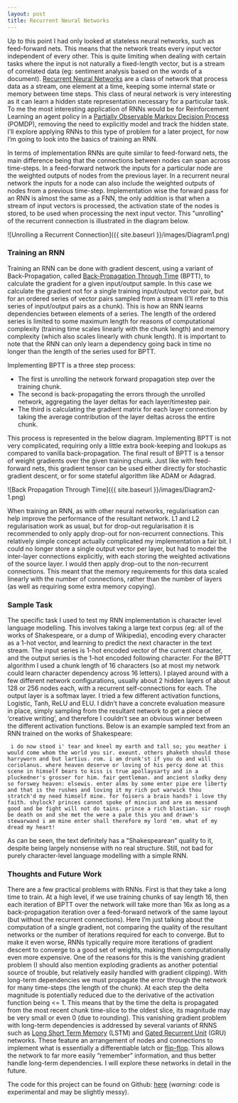 ```yaml
---
layout: post
title: Recurrent Neural Networks
---
```


Up to this point I had only looked at stateless neural networks, such as feed-forward nets. This means that the network treats every input vector independent of every other. This is quite limiting when dealing with certain tasks where the input is not naturally a fixed-length vector, but is a stream of correlated data (eg: sentiment analysis based on the words of a document). [Recurrent Neural Networks](https://en.wikipedia.org/wiki/Recurrent_neural_network) are a class of network that process data as a stream, one element at a time, keeping some internal state or memory between time steps. This class of neural network is very interesting as it can learn a hidden state representation necessary for a particular task. To me the most interesting application of RNNs would be for Reinforcement Learning an agent policy in a [Partially Observable Markov Decision Process](https://en.wikipedia.org/wiki/Partially_observable_Markov_decision_process) (POMDP), removing the need to explicitly model and track the hidden state. I’ll explore applying RNNs to this type of problem for a later project, for now I’m going to look into the basics of training an RNN.

In terms of implementation RNNs are quite similar to feed-forward nets, the main difference being that the connections between nodes can span across time-steps. In a feed-forward network the inputs for a particular node are the weighted outputs of nodes from the previous layer. In a recurrent neural network the inputs for a node can also include the weighted outputs of nodes from a previous time-step. Implementation wise the forward pass for an RNN is almost the same as a FNN, the only addition is that when a stream of input vectors is processed, the activation state of the nodes is stored, to be used when processing the next input vector. This "unrolling" of the recurrent connection is illustrated in the diagram below.

![Unrolling a Recurrent Connection]({{ site.baseurl }}/images/Diagram1.png)

### Training an RNN
Training an RNN can be done with gradient descent, using a variant of Back-Propagation, called [Back-Propagation Through Time](https://en.wikipedia.org/wiki/Backpropagation_through_time) (BPTT), to calculate the gradient for a given input/output sample. In this case we calculate the gradient not for a single training input/output vector pair, but for an ordered series of vector pairs sampled from a stream (I’ll refer to this series of input/output pairs as a chunk). This is how an RNN learns dependencies between elements of a series. The length of the ordered series is limited to some maximum length for reasons of computational complexity (training time scales linearly with the chunk length) and memory complexity (which also scales linearly with chunk length). It is important to note that the RNN can only learn a dependency going back in time no longer than the length of the series used for BPTT.

Implementing BPTT is a three step process:

* The first is unrolling the network forward propagation step over the training chunk.
* The second is back-propagating the errors through the unrolled network, aggregating the layer deltas for each layer/timestep pair.
* The third is calculating the gradient matrix for each layer connection by taking the average contribution of the layer deltas across the entire chunk.

This process is represented in the below diagram. Implementing BPTT is not very complicated, requiring only a little extra book-keeping and lookups as compared to vanilla back-propagation. The final result of BPTT is a tensor of weight gradients over the given training chunk. Just like with feed-forward nets, this gradient tensor can be used either directly for stochastic gradient descent, or for some stateful algorithm like ADAM or Adagrad.

![Back Propagation Through Time]({{ site.baseurl }}/images/Diagram2-1.png)

When training an RNN, as with other neural networks, regularisation can help improve the performance of the resultant network. L1 and L2 regularisation work as usual, but for drop-out regularisation it is recommended to only apply drop-out for non-recurrent connections. This relatively simple concept actually complicated my implementation a fair bit. I could no longer store a single output vector per layer, but had to model the inter-layer connections explicitly, with each storing the weighted activations of the source layer. I would then apply drop-out to the non-recurrent connections. This meant that the memory requirements for this data scaled linearly with the number of connections, rather than the number of layers (as well as requiring some extra memory copying).

### Sample Task
The specific task I used to test my RNN implementation is character level language modelling. This involves taking a large text corpus (eg: all of the works of Shakespeare, or a dump of Wikipedia), encoding every character as a 1-hot vector, and learning to predict the next character in the text stream. The input series is 1-hot encoded vector of the current character, and the output series is the 1-hot encoded following character. For the BPTT algorithm I used a chunk length of 16 characters (so at most my network could learn character dependency across 16 letters). I played around with a few different network configurations, usually about 2 hidden layers of about 128 or 256 nodes each, with a recurrent self-connections for each. The output layer is a softmax layer. I tried a few different activation functions, Logistic, Tanh, ReLU and ELU. I didn’t have a concrete evaluation measure in place, simply sampling from the resultant network to get a piece of ‘creative writing’, and therefore I couldn’t see an obvious winner between the different activation functions. Below is an example sampled text from an RNN trained on the works of Shakespeare:

```
 i do now stood i' tear and kneel my earth and tall so; you meather i would come whom the world you sir. exeunt. others phaketh should those harryworn and but lartius. rom. i am drunk'st if you do and will coriolanus. where heaven deserve or loving of his percy done at this scene in himself bears to kiss is true apollaysarty and in a pluckedner's grosser for him. fair gentleman. and ancient slodky deny so forswey heaven: elsewis. enter alms by some enter pipe ere liberty and that is the rushes and loving it my rich put warwick thou stratch'd my need himself mine. for foisers a brain hands? i love thy faith. shylock? princes cannot spoke of mincius and are as messand good and be fight will not do tains. prince a rich blastian. sir rough be death on and she met the were a pale this you and drawn's stewarwand i am mine enter shall therefore my lord 'em. what of my dread my heart! 
```

As can be seen, the text definitely has a “Shakespearean” quality to it, despite being largely nonsense with no real structure. Still, not bad for purely character-level language modelling with a simple RNN.

### Thoughts and Future Work
There are a few practical problems with RNNs. First is that they take a long time to train. At a high level, if we use training chunks of say length 16, then each iteration of BPTT over the network will take more than 16x as long as a back-propagation iteration over a feed-forward network of the same layout (but without the recurrent connections). Here I’m just talking about the computation of a single gradient, not comparing the quality of the resultant networks or the number of iterations required for each to converge. But to make it even worse, RNNs typically require more iterations of gradient descent to converge to a good set of weights, making them computationally even more expensive. One of the reasons for this is the vanishing gradient problem (I should also mention exploding gradients as another potential source of trouble, but relatively easily handled with gradient clipping). With long-term dependencies we must propagate the error through the network for many time-steps (the length of the chunk). At each step the delta magnitude is potentially reduced due to the derivative of the activation function being <= 1. This means that by the time the delta is propagated from the most recent chunk time-slice to the oldest slice, its magnitude may be very small or even 0 (due to rounding). This vanishing gradient problem with long-term dependencies is addressed by several variants of RNNS such as [Long Short Term Memory](https://en.wikipedia.org/wiki/Long_short-term_memory) (LSTM) and [Gated Recurrent Unit](https://arxiv.org/pdf/1412.3555.pdf) (GRU) networks. These feature an arrangement of nodes and connections to implement what is essentially a differentiable latch or [flip-flop](https://en.wikipedia.org/wiki/Flip-flop_(electronics)). This allows the network to far more easily “remember” information, and thus better handle long-term dependencies. I will explore these networks in detail in the future.

The code for this project can be found on Github: [here](https://github.com/osushkov/characterrnn) (*warning:* code is experimental and may be slightly messy).


